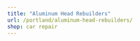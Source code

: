 ```yaml
---
title: "Aluminum Head Rebuilders"
url: /portland/aluminum-head-rebuilders/
shop: car repair
---
```

